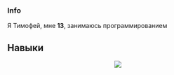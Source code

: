### Info
Я Тимофей, мне **13**, занимаюсь программированием 

## Навыки

<p align="center">
  <img src="https://skillicons.dev/icons?i=sublime,vscode,visualstudio,androidstudio,pycharm,clion,rider,unity,unreal,photoshop,figma,cpp,cs,github,python,java,powershell,wordpress,linux,arch,mint,ubuntu,stackoverflow" />
</p>
